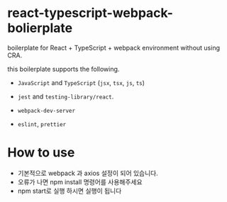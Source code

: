 # react-typescript-webpack-bolierplate

boilerplate for React + TypeScript + webpack environment without using CRA.

this boilerplate supports the following.

- `JavaScript` and `TypeScript`
  (`jsx`, `tsx`, `js`, `ts`)

- `jest` and `testing-library/react`.

- `webpack-dev-server`

- `eslint`, `prettier`

# How to use
- 기본적으로 webpack 과 axios 설정이 되어 있습니다.
- 오류가 나면 npm install 명령어를 사용해주세요
- npm start로 실행 하시면 실행이 됩니다
